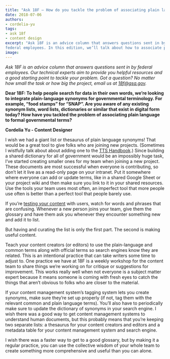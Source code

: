 ```yaml
---
title: "Ask 18F — How do you tackle the problem of associating plain language to formal governmental terms?"
date: 2018-07-06
authors:
- cordelia-yu
tags:
- ask 18f
- content design
excerpt: "Ask 18F is an advice column that answers questions sent in by
federal employees. In this edition, we’ll talk about how to associate plain language to formal governmental terms "
image:
---
```


*Ask 18F is an advice column that answers questions sent in by federal
employees. Our technical experts aim to provide you helpful resources
and a good starting point to tackle your problem. Got a question? No
matter how small the task or how big the project, email us at
18f@gsa.gov.*

**Dear 18F: To help people search for data in their own words, we’re
looking to integrate plain-language synonyms for governmental
terminology. For example, “food stamps” for “SNAP”. Are you aware of any
existing synonym lists, word lists, dictionaries or similar that exist
in digital form today? How have you tackled the problem of associating
plain language to formal governmental terms?**

**Cordelia Yu - Content Designer**

I wish we had a giant list or thesaurus of plain language synonyms! That
would be a great tool to give folks who are joining new projects.
(Sometimes I wistfully talk about about adding one to the [TTS
Handbook](https://handbook.18f.gov/).) Since building a shared
dictionary for all of government would be an impossibly huge task, I’ve
started creating smaller ones for my team when joining a new project.
These documents are most successful when everyone is contributing, so
don’t let it live as a read-only page on your intranet. Put it somewhere
where everyone can add or update terms, like in a shared Google Sheet or
your project wiki and then make sure you link to it in your shared
resources. Use the tools your team uses most often, an imperfect tool
that more people use often is better than a perfect tool that people
barely use.

If you’re [testing your
content](https://18f.gsa.gov/2016/04/19/looking-at-the-different-ways-to-test-content/) with users, watch for words and phrases that are confusing. Whenever a
new person joins your team, give them the glossary and have them ask you
whenever they encounter something new and add it to list.

But having and curating the list is only the first part. The second is
making useful content.

Teach your content creators (or editors) to use the plain-language and
common terms along with official terms so search engines know they are
related. This is an intentional practice that can take writers some time
to adjust to. One practice we have at 18F is a weekly workshop for the
content team to share things we’re working on for critique or
suggestions for improvement. This works really well when not everyone is
a subject matter expert because it means someone is coming with fresh
eyes to catch the things that aren’t obvious to folks who are closer to
the material.

If your content management system’s tagging system lets you create
synonyms, make sure they’re set up properly (if not, tag them with the
relevant common and plain language terms). You’ll also have to
periodically make sure to update the dictionary of synonyms in your
search engine. I wish there was a good way to get content management
systems to understand human documents, but this probably means that
you’re keeping two separate lists: a thesaurus for your content creators
and editors and a metadata table for your content management system and
search engine.

I wish there was a faster way to get to a good glossary, but by making
it a regular practice, you can use the collective wisdom of your whole
team to create something more comprehensive and useful than you can
alone.
